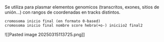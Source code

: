 Se utiliza para plasmar elementos genomicos (transcritos, exones, sitios de unión...) con rangos de coordenadas en tracks distintos. 

```
cromosoma inicio final (en formato 0-based)
cromosoma inicio final nombre score hebra(+o-) iniciio2 final2
```

![[Pasted image 20250315113725.png]]
